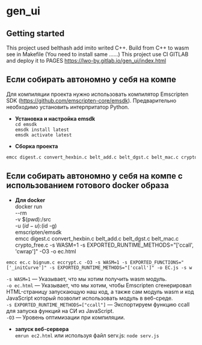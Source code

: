 # gen_ui

## Getting started
This project used belthash add imito writed C++. 
Build from C++ to wasm see in Makefile (You need to install same ......)
This project use CI GITLAB and deploy it to PAGES https://lwo-by.gitlab.io/gen_ui/index.html

##  Если собирать автономно у себя на компе
Для компиляции проекта нужно использовать компилятор Emscripten SDK (https://github.com/emscripten-core/emsdk). Предварительно необходимо установить интерпритатор Python.

* **Установка и настройка emsdk** <br>
```cd emsdk``` <br>
```emsdk install latest``` <br>
```emsdk activate latest``` <br>

* **Сборка проекта** <br>
```bash
emcc digest.c convert_hexbin.c belt_add.c belt_dgst.c belt_mac.c crypto_free.c -s WASM=1 -s EXPORTED_RUNTIME_METHODS="['ccall', 'cwrap']" -O3 -o ec.html
```


##  Если собирать автономно у себя на компе с использованием готового docker образа
* **Для docker** <br>
docker run \
  --rm \
  -v $(pwd):/src \
  -u $(id -u):$(id -g) \
  emscripten/emsdk \
emcc digest.c convert_hexbin.c belt_add.c belt_dgst.c belt_mac.c crypto_free.c -s WASM=1 -s EXPORTED_RUNTIME_METHODS="['ccall', 'cwrap']" -O3 -o ec.html


```
emcc ec.c bignum.c eccrypt.c -O3 -s WASM=1 -s EXPORTED_FUNCTIONS="['_initCurve']" -s EXPORTED_RUNTIME_METHODS="['ccall']" -o EC.js -s w
```


```-s WASM=1``` — Указывает, что мы хотим получить wasm модуль. <br>
```-o ec.html``` — Указывает, что мы хотим, чтобы Emscripten сгенерировал HTML-страницу запускающую наш код, а также сам модуль wasm и код JavaScript который позволит использовать модуль в веб-среде. <br>
```-s EXPORTED_RUNTIME_METHODS=["ccall"]``` — Экспортируем функцию ccall для запуска функций на СИ из JavaScript. <br>
```-O3``` — Уровень оптимизации при компиляции. <br>

* **запуск веб-сервера** <br>
```emrun ec2.html```    или используя файл serv.js: ```node serv.js```
